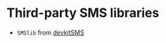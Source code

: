 # Third-party SMS libraries

-   `SMSlib` from [devkitSMS](https://github.com/sverx/devkitSMS/tree/master/SMSlib)
